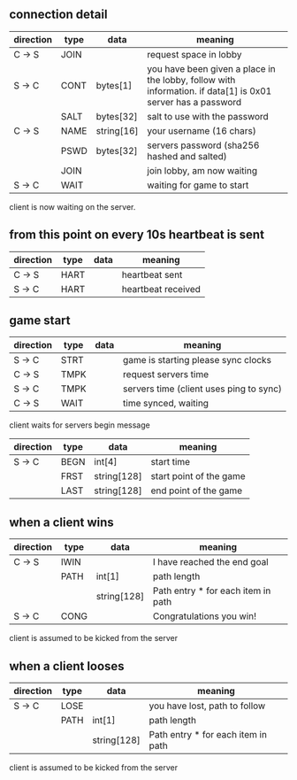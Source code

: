 ## connection detail

| direction | type | data       | meaning                                                                                                     |
|-----------|------|------------|-------------------------------------------------------------------------------------------------------------|
| C -> S    | JOIN |            | request space in lobby                                                                                      |
| S -> C    | CONT | bytes[1]   | you have been given a place in the lobby, follow with information. if data[1] is 0x01 server has a password |
|           | SALT | bytes[32]  | salt to use with the password                                                                               | 
| C -> S    | NAME | string[16] | your username (16 chars)                                                                                    |
|           | PSWD | bytes[32]  | servers password (sha256 hashed and salted)                                                                 |
|           | JOIN |            | join lobby, am now waiting                                                                                  |
| S -> C    | WAIT |            | waiting for game to start                                                                                   |

client is now waiting on the server.

## from this point on every 10s heartbeat is sent

| direction | type  | data | meaning            |
|-----------|-------|------|--------------------|
| C -> S    | HART  |      | heartbeat sent     |
| S -> C    | HART  |      | heartbeat received |


## game start

| direction | type  | data | meaning                                 |
|-----------|-------|------|-----------------------------------------|
| S -> C    | STRT  |      | game is starting please sync clocks     |
| C -> S    | TMPK  |      | request servers time                    |
| S -> C    | TMPK  |      | servers time (client uses ping to sync) |
| C -> S    | WAIT  |      | time synced, waiting                    | 

client waits for servers begin message

| direction | type  | data        | meaning                  |
|-----------|-------|-------------|--------------------------|
| S -> C    | BEGN  | int[4]      | start time               |
|           | FRST  | string[128] | start point of the game  |
|           | LAST  | string[128] | end point of the game    |


## when a client wins
| direction | type  | data        | meaning                            |
|-----------|-------|-------------|------------------------------------|
| C -> S    | IWIN  |             | I have reached the end goal        |
|           | PATH  | int[1]      | path length                        |
|           |       | string[128] | Path entry * for each item in path |
| S -> C    | CONG  |             | Congratulations you win!           |
client is assumed to be kicked from the server


## when a client looses
| direction | type  | data        | meaning                            |
|-----------|-------|-------------|------------------------------------|
| S -> C    | LOSE  |             | you have lost, path to follow      |
|           | PATH  | int[1]      | path length                        |
|           |       | string[128] | Path entry * for each item in path |
client is assumed to be kicked from the server 